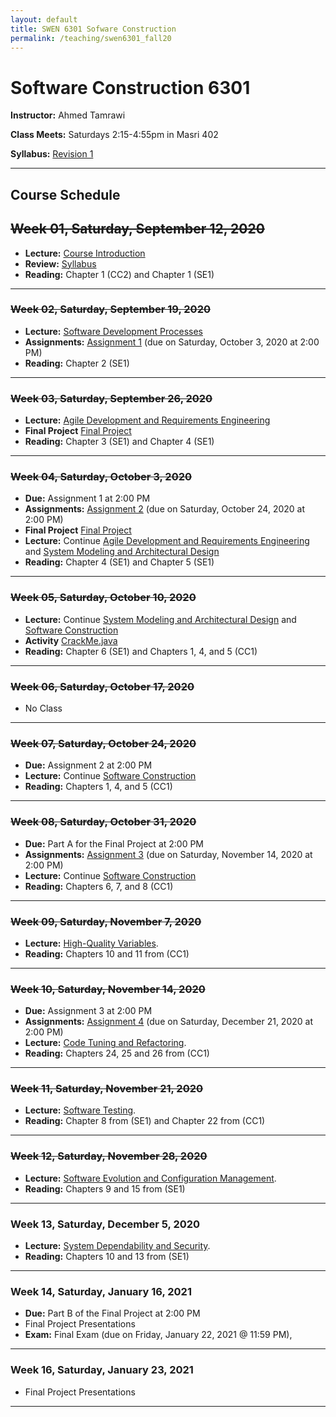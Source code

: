 ```yaml
---
layout: default
title: SWEN 6301 Sofware Construction
permalink: /teaching/swen6301_fall20
---
```


# Software Construction 6301

**Instructor:** Ahmed Tamrawi

**Class Meets:** Saturdays 2:15-4:55pm in Masri 402

**Syllabus:** [Revision 1](/teaching/swen6301-fall20/SWEN6301-syllabus-fall2020.pdf)

<!--**[Anonymous Feedback](https://docs.google.com/forms/d/e/1FAIpQLSdwe6CQ1RbXK8Yp09B73LBvPRauZdRQHwjDbOXswe8BXaZhUg/viewform?usp=sf_link)**-->


---

## Course Schedule

## ~~Week 01, Saturday, September 12, 2020~~
- **Lecture:** [Course Introduction](/teaching/swen6301-fall20/SWEN6301_Module_01.pdf)
- **Review:** [Syllabus](/teaching/swen6301-fall20/SWEN6301-syllabus-fall2020.pdf)
- **Reading:** Chapter 1 (CC2) and Chapter 1 (SE1)

---

### ~~Week 02, Saturday, September 19, 2020~~
- **Lecture:** [Software Development Processes](/teaching/swen6301-fall20/SWEN6301_Module_02.pdf)
- **Assignments:** [Assignment 1](teaching/swen6301-fall20/SWEN6301-Assignment1.pdf) (due on Saturday, October 3, 2020 at 2:00 PM)
- **Reading:** Chapter 2 (SE1)

---

### ~~Week 03, Saturday, September 26, 2020~~
- **Lecture:** [Agile Development and Requirements Engineering](/teaching/swen6301-fall20/SWEN6301_Module_03.pdf)
- **Final Project** [Final Project](teaching/swen6301-fall20/SWEN6301-Project.pdf)
- **Reading:** Chapter 3 (SE1) and Chapter 4 (SE1)

---

### ~~Week 04, Saturday, October 3, 2020~~
- **Due:** Assignment 1 at 2:00 PM
- **Assignments:** [Assignment 2](teaching/swen6301-fall20/SWEN6301-Assignment2.pdf) (due on Saturday, October 24, 2020 at 2:00 PM)
- **Final Project** [Final Project](teaching/swen6301-fall20/SWEN6301-Project.pdf)
- **Lecture:** Continue [Agile Development and Requirements Engineering](/teaching/swen6301-fall20/SWEN6301_Module_03.pdf) and [System Modeling and Architectural Design](/teaching/swen6301-fall20/SWEN6301_Module_04.pdf)
- **Reading:** Chapter 4 (SE1) and Chapter 5 (SE1)

---

### ~~Week 05, Saturday, October 10, 2020~~
- **Lecture:** Continue [System Modeling and Architectural Design](/teaching/swen6301-fall20/SWEN6301_Module_04.pdf) and [Software Construction](/teaching/swen6301-fall20/SWEN6301_Module_05.pdf)
- **Activity** [CrackMe.java](https://gist.github.com/atamrawi/be5f2c23641f00c2cba41f0b6c6e7f62)
- **Reading:** Chapter 6 (SE1) and Chapters 1, 4, and 5 (CC1)

---

### ~~Week 06, Saturday, October 17, 2020~~
- No Class

---

### ~~Week 07, Saturday, October 24, 2020~~
- **Due:** Assignment 2 at 2:00 PM
- **Lecture:** Continue [Software Construction](/teaching/swen6301-fall20/SWEN6301_Module_05.pdf)
- **Reading:** Chapters 1, 4, and 5 (CC1)

---

### ~~Week 08, Saturday, October 31, 2020~~
- **Due:** Part A for the Final Project at 2:00 PM
- **Assignments:** [Assignment 3](teaching/swen6301-fall20/SWEN6301-Assignment3.pdf) (due on Saturday, November 14, 2020 at 2:00 PM)
- **Lecture:** Continue [Software Construction](/teaching/swen6301-fall20/SWEN6301_Module_05.pdf)
- **Reading:** Chapters 6, 7, and 8 (CC1)

---

### ~~Week 09, Saturday, November 7, 2020~~
- **Lecture:** [High-Quality Variables](/teaching/swen6301-fall20/SWEN6301_Module_06.pdf).
- **Reading:** Chapters 10 and 11 from (CC1)

---

### ~~Week 10, Saturday, November 14, 2020~~
- **Due:** Assignment 3 at 2:00 PM
- **Assignments:** [Assignment 4](teaching/swen6301-fall20/SWEN6301-Assignment4.pdf) (due on Saturday, December 21, 2020 at 2:00 PM)
- **Lecture:** [Code Tuning and Refactoring](/teaching/swen6301-fall20/SWEN6301_Module_07.pdf).
- **Reading:** Chapters 24, 25 and 26 from (CC1)

---

### ~~Week 11, Saturday, November 21, 2020~~
- **Lecture:** [Software Testing](/teaching/swen6301-fall20/SWEN6301_Module_08.pdf).
- **Reading:** Chapter 8 from (SE1) and Chapter 22 from (CC1)

---

### ~~Week 12, Saturday, November 28, 2020~~
- **Lecture:** [Software Evolution and Configuration Management](/teaching/swen6301-fall20/SWEN6301_Module_09.pdf).
- **Reading:** Chapters 9 and 15 from (SE1)

---

### Week 13, Saturday, December 5, 2020
- **Lecture:** [System Dependability and Security](/teaching/swen6301-fall20/SWEN6301_Module_10.pdf).
- **Reading:** Chapters 10 and 13 from (SE1)

---

### Week 14, Saturday, January 16, 2021
- **Due:** Part B of the Final Project at 2:00 PM
- Final Project Presentations
- **Exam:** Final Exam (due on Friday, January 22, 2021 @ 11:59 PM),

---

### Week 16, Saturday, January 23, 2021
- Final Project Presentations

---
